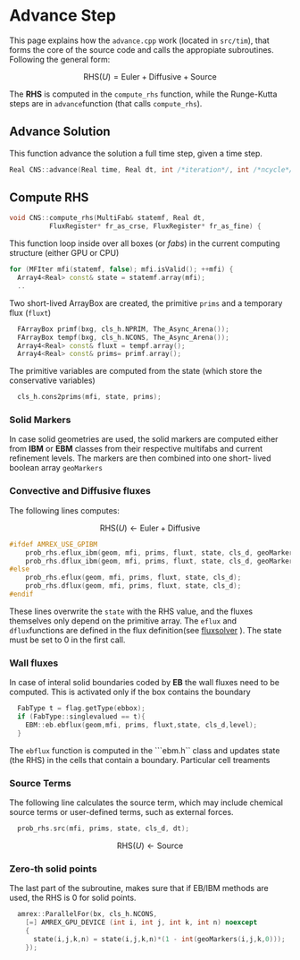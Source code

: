 # Advance Step

This page explains how the `advance.cpp` work (located in `src/tim`), that forms the core of the source code and calls the appropiate subroutines. Following the general form:

$$
\mbox{RHS}(U) = \mbox{Euler} + \mbox{Diffusive} + \mbox{Source}
$$

The **RHS** is computed in the `compute_rhs` function, while the Runge-Kutta steps are in `advance`function (that calls `compute_rhs`).

## Advance Solution

This function advance the solution a full time step, given a time step.

```cpp
Real CNS::advance(Real time, Real dt, int /*iteration*/, int /*ncycle*/) {
```

## Compute RHS

```cpp
void CNS::compute_rhs(MultiFab& statemf, Real dt, 
          FluxRegister* fr_as_crse, FluxRegister* fr_as_fine) {
```

This function loop inside over all boxes (or _fabs_) in the current computing structure (either GPU or CPU)

```cpp
for (MFIter mfi(statemf, false); mfi.isValid(); ++mfi) {
  Array4<Real> const& state = statemf.array(mfi);
  .. 
```

Two short-lived ArrayBox are created, the primitive `prims` and a temporary flux (`fluxt`)

```cpp
  FArrayBox primf(bxg, cls_h.NPRIM, The_Async_Arena());
  FArrayBox tempf(bxg, cls_h.NCONS, The_Async_Arena());
  Array4<Real> const& fluxt = tempf.array();
  Array4<Real> const& prims= primf.array();
```

The primitive variables are computed from the state (which store the conservative variables)

```cpp
  cls_h.cons2prims(mfi, state, prims);
```

### Solid Markers

In case solid geometries are used, the solid markers are computed either from **IBM** or **EBM** classes from their respective multifabs and current refinement levels. The markers are then combined into one short- lived boolean array `geoMarkers`

### Convective and Diffusive fluxes

The following lines computes:

$$
\mbox{RHS}(U)  \leftarrow   \mbox{Euler} + \mbox{Diffusive}
$$

```cpp
#ifdef AMREX_USE_GPIBM    
    prob_rhs.eflux_ibm(geom, mfi, prims, fluxt, state, cls_d, geoMarkers);
    prob_rhs.dflux_ibm(geom, mfi, prims, fluxt, state, cls_d, geoMarkers);
#else
    prob_rhs.eflux(geom, mfi, prims, fluxt, state, cls_d);
    prob_rhs.dflux(geom, mfi, prims, fluxt, state, cls_d);
#endif
```

These lines overwrite the `state` with the RHS value, and the fluxes themselves only depend on the primitive array. The `eflux` and `dflux`functions are defined in the flux definition(see [fluxsolver](fluxsolver.md) ). The state must be set to 0 in the first call.

### Wall fluxes

In case of interal solid boundaries coded by **EB** the wall fluxes need to be computed. This is activated only if the box contains the boundary

```cpp
  FabType t = flag.getType(ebbox);
  if (FabType::singlevalued == t){
    EBM::eb.ebflux(geom,mfi, prims, fluxt,state, cls_d,level);
  }
```

The `ebflux` function is computed in the \`\`\`ebm.h\`\` class and updates state (the RHS) in the cells that contain a boundary. Particular cell treaments

### Source Terms

The following line calculates the source term, which may include chemical source terms or user-defined terms, such as external forces.

```cpp
  prob_rhs.src(mfi, prims, state, cls_d, dt);
```

$$
\mbox{RHS}(U)  \leftarrow  \mbox{Source}
$$

### Zero-th solid points

The last part of the subroutine, makes sure that if EB/IBM methods are used, the RHS is 0 for solid points.

```cpp
  amrex::ParallelFor(bx, cls_h.NCONS,
    [=] AMREX_GPU_DEVICE (int i, int j, int k, int n) noexcept
    {
      state(i,j,k,n) = state(i,j,k,n)*(1 - int(geoMarkers(i,j,k,0)));
    });
```
